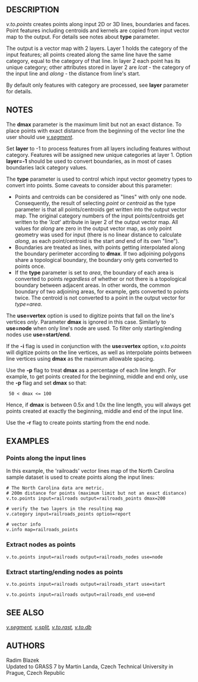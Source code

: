 ## DESCRIPTION

*v.to.points* creates points along input 2D or 3D lines, boundaries and
faces. Point features including centroids and kernels are copied from
input vector map to the output. For details see notes about **type**
parameter.

The output is a vector map with 2 layers. Layer 1 holds the category of
the input features; all points created along the same line have the same
category, equal to the category of that line. In layer 2 each point has
its unique category; other attributes stored in layer 2 are *lcat* - the
category of the input line and *along* - the distance from line's start.

By default only features with category are processed, see **layer**
parameter for details.

## NOTES

The **dmax** parameter is the maximum limit but not an exact distance.
To place points with exact distance from the beginning of the vector
line the user should use *[v.segment](v.segment.md)*.

Set **layer** to -1 to process features from all layers including
features without category. Features will be assigned new unique
categories at layer 1. Option **layer=-1** should be used to convert
boundaries, as in most of cases boundaries lack category values.

The **type** parameter is used to control which input vector geometry
types to convert into points. Some caveats to consider about this
parameter:

- Points and centroids can be considered as "lines" with only one node.
  Consequently, the result of selecting *point* or *centroid* as the
  type parameter is that all points/centroids get written into the
  output vector map. The original category numbers of the input
  points/centroids get written to the '*lcat*' attribute in layer 2 of
  the output vector map. All values for *along* are zero in the output
  vector map, as only point geometry was used for input (there is no
  linear distance to calculate *along*, as each point/centroid is the
  start *and* end of its own "line").
- Boundaries are treated as lines, with points getting interpolated
  along the boundary perimeter according to **dmax**. If two adjoining
  polygons share a topological boundary, the boundary only gets
  converted to points once.
- If the **type** parameter is set to *area*, the boundary of each area
  is converted to points *regardless* of whether or not there is a
  topological boundary between adjacent areas. In other words, the
  common boundary of two adjoining areas, for example, gets converted to
  points twice. The centroid is not converted to a point in the output
  vector for *type=area*.

The **use=vertex** option is used to digitize points that fall on the
line's vertices *only*. Parameter **dmax** is ignored in this case.
Similarly to **use=node** when only line's node are used. To filter only
starting/ending nodes use **use=start/end**.

If the **-i** flag is used in conjunction with the **use=vertex**
option, *v.to.points* will digitize points on the line vertices, as well
as interpolate points between line vertices using **dmax** as the
maximum allowable spacing.

Use the **-p** flag to treat **dmax** as a percentage of each line
length. For example, to get points created for the beginning, middle and
end only, use the **-p** flag and set **dmax** so that:

```shell
 50 < dmax <= 100
```

Hence, if **dmax** is between 0.5x and 1.0x the line length, you will
always get points created at exactly the beginning, middle and end of
the input line.

Use the **-r** flag to create points starting from the end node.

## EXAMPLES

### Points along the input lines

In this example, the 'railroads' vector lines map of the North Carolina
sample dataset is used to create points along the input lines:

```shell
# The North Carolina data are metric.
# 200m distance for points (maximum limit but not an exact distance)
v.to.points input=railroads output=railroads_points dmax=200

# verify the two layers in the resulting map
v.category input=railroads_points option=report

# vector info
v.info map=railroads_points
```

### Extract nodes as points

```shell
v.to.points input=railroads output=railroads_nodes use=node
```

### Extract starting/ending nodes as points

```shell
v.to.points input=railroads output=railroads_start use=start

v.to.points input=railroads output=railroads_end use=end
```

## SEE ALSO

*[v.segment](v.segment.md), [v.split](v.split.md),
[v.to.rast](v.to.rast.md), [v.to.db](v.to.db.md)*

## AUTHORS

Radim Blazek  
Updated to GRASS 7 by Martin Landa, Czech Technical University in
Prague, Czech Republic
